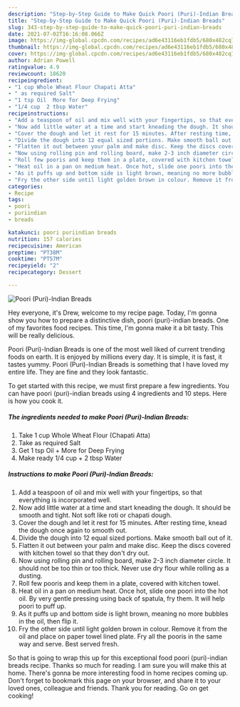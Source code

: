 ```yaml
---
description: "Step-by-Step Guide to Make Quick Poori (Puri)-Indian Breads"
title: "Step-by-Step Guide to Make Quick Poori (Puri)-Indian Breads"
slug: 343-step-by-step-guide-to-make-quick-poori-puri-indian-breads
date: 2021-07-02T16:16:08.066Z
image: https://img-global.cpcdn.com/recipes/ad6e43116eb1fdb5/680x482cq70/poori-puri-indian-breads-recipe-main-photo.jpg
thumbnail: https://img-global.cpcdn.com/recipes/ad6e43116eb1fdb5/680x482cq70/poori-puri-indian-breads-recipe-main-photo.jpg
cover: https://img-global.cpcdn.com/recipes/ad6e43116eb1fdb5/680x482cq70/poori-puri-indian-breads-recipe-main-photo.jpg
author: Adrian Powell
ratingvalue: 4.9
reviewcount: 18620
recipeingredient:
- "1 cup Whole Wheat Flour Chapati Atta"
- " as required Salt"
- "1 tsp Oil  More for Deep Frying"
- "1/4 cup  2 tbsp Water"
recipeinstructions:
- "Add a teaspoon of oil and mix well with your fingertips, so that everything is incorporated well."
- "Now add little water at a time and start kneading the dough. It should be smooth and tight. Not soft like roti or chapati dough."
- "Cover the dough and let it rest for 15 minutes. After resting time, knead the dough once again to smooth out."
- "Divide the dough into 12 equal sized portions. Make smooth ball out of it."
- "Flatten it out between your palm and make disc. Keep the discs covered with kitchen towel so that they don&#39;t dry out."
- "Now using rolling pin and rolling board, make 2-3 inch diameter circle. It should not be too thin or too thick. Never use dry flour while rolling as a dusting."
- "Roll few pooris and keep them in a plate, covered with kitchen towel."
- "Heat oil in a pan on medium heat. Once hot, slide one poori into the hot oil. By very gentle pressing using back of spatula, fry them. It will help poori to puff up."
- "As it puffs up and bottom side is light brown, meaning no more bubbles in the oil, then flip it."
- "Fry the other side until light golden brown in colour. Remove it from the oil and place on paper towel lined plate. Fry all the pooris in the same way and serve. Best served fresh."
categories:
- Recipe
tags:
- poori
- puriindian
- breads

katakunci: poori puriindian breads 
nutrition: 157 calories
recipecuisine: American
preptime: "PT38M"
cooktime: "PT57M"
recipeyield: "2"
recipecategory: Dessert

---
```



![Poori (Puri)-Indian Breads](https://img-global.cpcdn.com/recipes/ad6e43116eb1fdb5/680x482cq70/poori-puri-indian-breads-recipe-main-photo.jpg)

Hey everyone, it's Drew, welcome to my recipe page. Today, I'm gonna show you how to prepare a distinctive dish, poori (puri)-indian breads. One of my favorites food recipes. This time, I'm gonna make it a bit tasty. This will be really delicious.

Poori (Puri)-Indian Breads is one of the most well liked of current trending foods on earth. It is enjoyed by millions every day. It is simple, it is fast, it tastes yummy. Poori (Puri)-Indian Breads is something that I have loved my entire life. They are fine and they look fantastic.




To get started with this recipe, we must first prepare a few ingredients. You can have poori (puri)-indian breads using 4 ingredients and 10 steps. Here is how you cook it.

<!--inarticleads1-->

##### The ingredients needed to make Poori (Puri)-Indian Breads:

1. Take 1 cup Whole Wheat Flour (Chapati Atta)
1. Take  as required Salt
1. Get 1 tsp Oil + More for Deep Frying
1. Make ready 1/4 cup + 2 tbsp Water




<!--inarticleads2-->

##### Instructions to make Poori (Puri)-Indian Breads:

1. Add a teaspoon of oil and mix well with your fingertips, so that everything is incorporated well.
1. Now add little water at a time and start kneading the dough. It should be smooth and tight. Not soft like roti or chapati dough.
1. Cover the dough and let it rest for 15 minutes. After resting time, knead the dough once again to smooth out.
1. Divide the dough into 12 equal sized portions. Make smooth ball out of it.
1. Flatten it out between your palm and make disc. Keep the discs covered with kitchen towel so that they don&#39;t dry out.
1. Now using rolling pin and rolling board, make 2-3 inch diameter circle. It should not be too thin or too thick. Never use dry flour while rolling as a dusting.
1. Roll few pooris and keep them in a plate, covered with kitchen towel.
1. Heat oil in a pan on medium heat. Once hot, slide one poori into the hot oil. By very gentle pressing using back of spatula, fry them. It will help poori to puff up.
1. As it puffs up and bottom side is light brown, meaning no more bubbles in the oil, then flip it.
1. Fry the other side until light golden brown in colour. Remove it from the oil and place on paper towel lined plate. Fry all the pooris in the same way and serve. Best served fresh.




So that is going to wrap this up for this exceptional food poori (puri)-indian breads recipe. Thanks so much for reading. I am sure you will make this at home. There's gonna be more interesting food in home recipes coming up. Don't forget to bookmark this page on your browser, and share it to your loved ones, colleague and friends. Thank you for reading. Go on get cooking!
